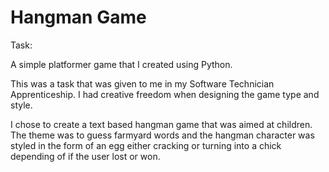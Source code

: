 # Hangman Game

Task:

A simple platformer game that I created using Python.

This was a task that was given to me in my Software Technician Apprenticeship. I had creative freedom when designing the game type and style.

I chose to create a text based hangman game that was aimed at children. The theme was to guess farmyard words and the hangman character was styled in the form of an egg either cracking or turning into a chick depending of if the user lost or won.
